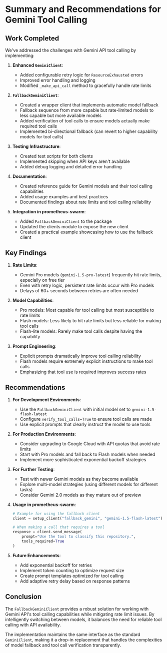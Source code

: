 # Summary and Recommendations for Gemini Tool Calling

## Work Completed

We've addressed the challenges with Gemini API tool calling by implementing:

1. **Enhanced `GeminiClient`**:
   - Added configurable retry logic for `ResourceExhausted` errors
   - Improved error handling and logging
   - Modified `_make_api_call` method to gracefully handle rate limits

2. **`FallbackGeminiClient`**:
   - Created a wrapper client that implements automatic model fallback
   - Fallback sequence from more capable but rate-limited models to less capable but more available models
   - Added verification of tool calls to ensure models actually make required tool calls
   - Implemented bi-directional fallback (can revert to higher capability models for tool calls)

3. **Testing Infrastructure**:
   - Created test scripts for both clients
   - Implemented skipping when API keys aren't available
   - Added debug logging and detailed error handling

4. **Documentation**:
   - Created reference guide for Gemini models and their tool calling capabilities
   - Added usage examples and best practices
   - Documented findings about rate limits and tool calling reliability

5. **Integration in prometheus-swarm**:
   - Added `FallbackGeminiClient` to the package
   - Updated the clients module to expose the new client
   - Created a practical example showcasing how to use the fallback client

## Key Findings

1. **Rate Limits**:
   - Gemini Pro models (`gemini-1.5-pro-latest`) frequently hit rate limits, especially on free tier
   - Even with retry logic, persistent rate limits occur with Pro models
   - Delays of 60+ seconds between retries are often needed

2. **Model Capabilities**:
   - Pro models: Most capable for tool calling but most susceptible to rate limits
   - Flash models: Less likely to hit rate limits but less reliable for making tool calls
   - Flash-lite models: Rarely make tool calls despite having the capability

3. **Prompt Engineering**:
   - Explicit prompts dramatically improve tool calling reliability
   - Flash models require extremely explicit instructions to make tool calls
   - Emphasizing that tool use is required improves success rates

## Recommendations

1. **For Development Environments**:
   - Use the `FallbackGeminiClient` with initial model set to `gemini-1.5-flash-latest`
   - Configure `verify_tool_calls=True` to ensure tool calls are made
   - Use explicit prompts that clearly instruct the model to use tools

2. **For Production Environments**:
   - Consider upgrading to Google Cloud with API quotas that avoid rate limits
   - Start with Pro models and fall back to Flash models when needed
   - Implement more sophisticated exponential backoff strategies

3. **For Further Testing**:
   - Test with newer Gemini models as they become available
   - Explore multi-model strategies (using different models for different tasks)
   - Consider Gemini 2.0 models as they mature out of preview

4. **Usage in prometheus-swarm**:
   ```python
   # Example for using the fallback client
   client = setup_client("fallback_gemini", "gemini-1.5-flash-latest")
   
   # When making a call that requires a tool
   response = client.send_message(
       prompt="Use the tool to classify this repository.",
       tools_required=True
   )
   ```

5. **Future Enhancements**:
   - Add exponential backoff for retries
   - Implement token counting to optimize request size
   - Create prompt templates optimized for tool calling
   - Add adaptive retry delay based on response patterns

## Conclusion

The `FallbackGeminiClient` provides a robust solution for working with Gemini API's tool calling capabilities while mitigating rate limit issues. By intelligently switching between models, it balances the need for reliable tool calling with API availability.

The implementation maintains the same interface as the standard `GeminiClient`, making it a drop-in replacement that handles the complexities of model fallback and tool call verification transparently. 